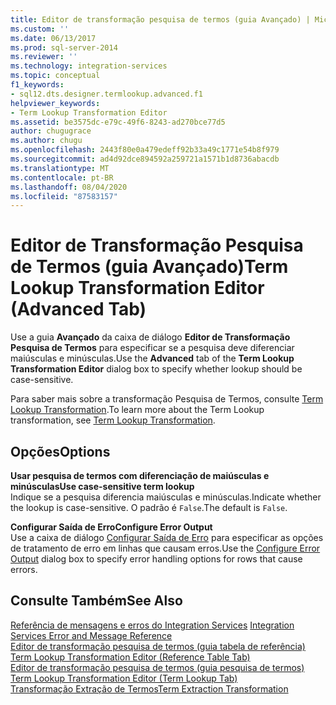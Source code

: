 ```yaml
---
title: Editor de transformação pesquisa de termos (guia Avançado) | Microsoft Docs
ms.custom: ''
ms.date: 06/13/2017
ms.prod: sql-server-2014
ms.reviewer: ''
ms.technology: integration-services
ms.topic: conceptual
f1_keywords:
- sql12.dts.designer.termlookup.advanced.f1
helpviewer_keywords:
- Term Lookup Transformation Editor
ms.assetid: be3575dc-e79c-49f6-8243-ad270bce77d5
author: chugugrace
ms.author: chugu
ms.openlocfilehash: 2443f80e0a479edeff92b33a49c1771e54b8f979
ms.sourcegitcommit: ad4d92dce894592a259721a1571b1d8736abacdb
ms.translationtype: MT
ms.contentlocale: pt-BR
ms.lasthandoff: 08/04/2020
ms.locfileid: "87583157"
---
```

# <a name="term-lookup-transformation-editor-advanced-tab"></a><span data-ttu-id="1e4f5-102">Editor de Transformação Pesquisa de Termos (guia Avançado)</span><span class="sxs-lookup"><span data-stu-id="1e4f5-102">Term Lookup Transformation Editor (Advanced Tab)</span></span>
  <span data-ttu-id="1e4f5-103">Use a guia **Avançado** da caixa de diálogo **Editor de Transformação Pesquisa de Termos** para especificar se a pesquisa deve diferenciar maiúsculas e minúsculas.</span><span class="sxs-lookup"><span data-stu-id="1e4f5-103">Use the **Advanced** tab of the **Term Lookup Transformation Editor** dialog box to specify whether lookup should be case-sensitive.</span></span>  
  
 <span data-ttu-id="1e4f5-104">Para saber mais sobre a transformação Pesquisa de Termos, consulte [Term Lookup Transformation](data-flow/transformations/lookup-transformation.md).</span><span class="sxs-lookup"><span data-stu-id="1e4f5-104">To learn more about the Term Lookup transformation, see [Term Lookup Transformation](data-flow/transformations/lookup-transformation.md).</span></span>  
  
## <a name="options"></a><span data-ttu-id="1e4f5-105">Opções</span><span class="sxs-lookup"><span data-stu-id="1e4f5-105">Options</span></span>  
 <span data-ttu-id="1e4f5-106">**Usar pesquisa de termos com diferenciação de maiúsculas e minúsculas**</span><span class="sxs-lookup"><span data-stu-id="1e4f5-106">**Use case-sensitive term lookup**</span></span>  
 <span data-ttu-id="1e4f5-107">Indique se a pesquisa diferencia maiúsculas e minúsculas.</span><span class="sxs-lookup"><span data-stu-id="1e4f5-107">Indicate whether the lookup is case-sensitive.</span></span> <span data-ttu-id="1e4f5-108">O padrão é `False`.</span><span class="sxs-lookup"><span data-stu-id="1e4f5-108">The default is `False`.</span></span>  
  
 <span data-ttu-id="1e4f5-109">**Configurar Saída de Erro**</span><span class="sxs-lookup"><span data-stu-id="1e4f5-109">**Configure Error Output**</span></span>  
 <span data-ttu-id="1e4f5-110">Use a caixa de diálogo [Configurar Saída de Erro](../../2014/integration-services/configure-error-output.md) para especificar as opções de tratamento de erro em linhas que causam erros.</span><span class="sxs-lookup"><span data-stu-id="1e4f5-110">Use the [Configure Error Output](../../2014/integration-services/configure-error-output.md) dialog box to specify error handling options for rows that cause errors.</span></span>  
  
## <a name="see-also"></a><span data-ttu-id="1e4f5-111">Consulte Também</span><span class="sxs-lookup"><span data-stu-id="1e4f5-111">See Also</span></span>  
 <span data-ttu-id="1e4f5-112">[Referência de mensagens e erros do Integration Services](../../2014/integration-services/integration-services-error-and-message-reference.md) </span><span class="sxs-lookup"><span data-stu-id="1e4f5-112">[Integration Services Error and Message Reference](../../2014/integration-services/integration-services-error-and-message-reference.md) </span></span>  
 <span data-ttu-id="1e4f5-113">[Editor de transformação pesquisa de termos &#40;guia tabela de referência&#41;](../../2014/integration-services/term-lookup-transformation-editor-reference-table-tab.md) </span><span class="sxs-lookup"><span data-stu-id="1e4f5-113">[Term Lookup Transformation Editor &#40;Reference Table Tab&#41;](../../2014/integration-services/term-lookup-transformation-editor-reference-table-tab.md) </span></span>  
 <span data-ttu-id="1e4f5-114">[Editor de transformação pesquisa de termos &#40;guia pesquisa de termos&#41;](../../2014/integration-services/term-lookup-transformation-editor-term-lookup-tab.md) </span><span class="sxs-lookup"><span data-stu-id="1e4f5-114">[Term Lookup Transformation Editor &#40;Term Lookup Tab&#41;](../../2014/integration-services/term-lookup-transformation-editor-term-lookup-tab.md) </span></span>  
 [<span data-ttu-id="1e4f5-115">Transformação Extração de Termos</span><span class="sxs-lookup"><span data-stu-id="1e4f5-115">Term Extraction Transformation</span></span>](data-flow/transformations/term-extraction-transformation.md)  
  
  
